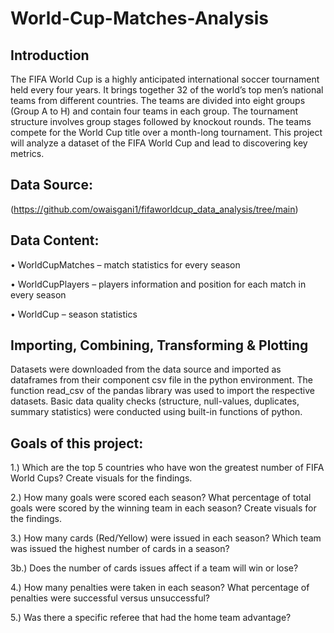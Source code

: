 # World-Cup-Matches-Analysis

## Introduction
The FIFA World Cup is a highly anticipated international soccer tournament held every four years. It brings together 32 of the world’s top men’s national teams from different countries. The teams are divided into eight groups (Group A to H) and contain four teams in each group. The tournament structure involves group stages followed by knockout rounds. The teams compete for the World Cup title over a month-long tournament. This project will analyze a dataset of the FIFA World Cup and lead to discovering key metrics.

## Data Source:
(https://github.com/owaisgani1/fifaworldcup_data_analysis/tree/main)

## Data Content:
•	WorldCupMatches – match statistics for every season 

•	WorldCupPlayers – players information and position for each match in every season 

•	WorldCup – season statistics 

## Importing, Combining, Transforming & Plotting
Datasets were downloaded from the data source and imported as dataframes from their component csv file in the python environment. The function read_csv of the pandas library was used to import the respective datasets. Basic data quality checks (structure, null-values, duplicates, summary statistics) were conducted using built-in functions of python.

## Goals of this project:
1.) Which are the top 5 countries who have won the greatest number of FIFA World Cups? Create visuals for the findings.

2.) How many goals were scored each season? What percentage of total goals were scored by the winning team in each season? Create visuals for the findings.

3.) How many cards (Red/Yellow) were issued in each season? Which team was issued the highest number of cards in a season?

3b.) Does the number of cards issues affect if a team will win or lose?

4.) How many penalties were taken in each season? What percentage of penalties were successful versus unsuccessful?

5.)	Was there a specific referee that had the home team advantage?
